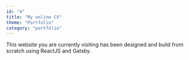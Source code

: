 ```yaml
---
id: "4"
title: "My online CV"
theme: "Portfolio"
category: "portfolio"
---
```


This website you are currently visiting has been designed and build from scratch using ReactJS and Gatsby.
